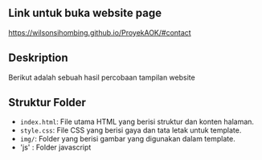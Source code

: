 ## Link untuk buka website page
https://wilsonsihombing.github.io/ProyekAOK/#contact

## Deskription
Berikut adalah sebuah hasil percobaan tampilan website



## Struktur Folder

- `index.html`: File utama HTML yang berisi struktur dan konten halaman.
- `style.css`: File CSS yang berisi gaya dan tata letak untuk template.
- `img/`: Folder yang berisi gambar yang digunakan dalam template.
- 'js' : Folder javascript




